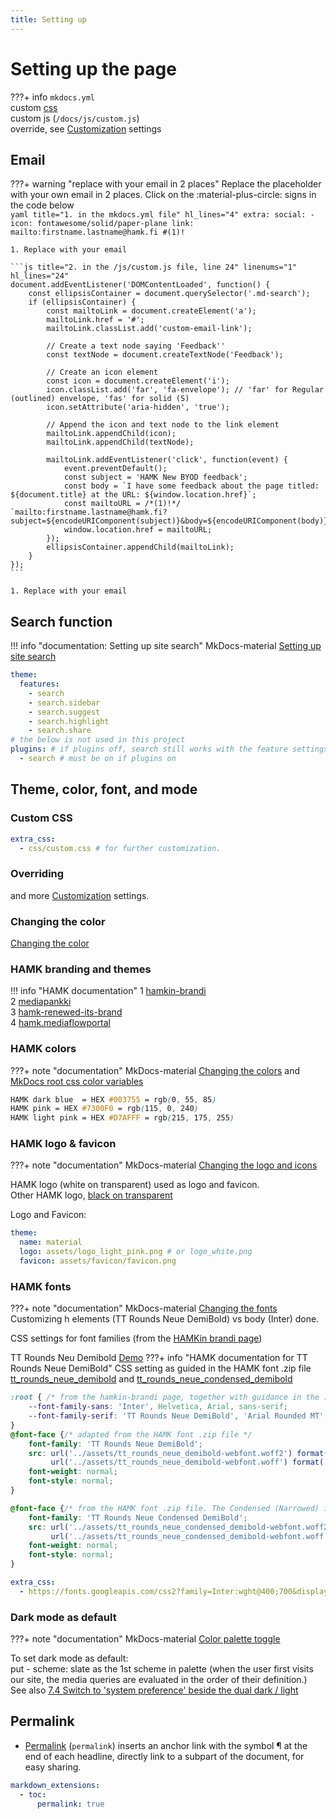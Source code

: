 ```yaml
---
title: Setting up
---
```

# Setting up the page
???+ info
    `mkdocs.yml`  
    custom [css](#custom-css)  
    custom js (`/docs/js/custom.js`)  
    override, see <a href='https://squidfunk.github.io/mkdocs-material/setup/changing-the-colors/' target='_blank'>Customization</a> settings

## Email
???+ warning "replace with your email in 2 places"
    Replace the placeholder with your own email in 2 places. Click on the :material-plus-circle: signs in the code below  
    ```yaml title="1. in the mkdocs.yml file" hl_lines="4"
    extra:
    social:
        - icon: fontawesome/solid/paper-plane
          link: mailto:firstname.lastname@hamk.fi #(1)!
    ```

    1. Replace with your email

    ```js title="2. in the /js/custom.js file, line 24" linenums="1" hl_lines="24"
    document.addEventListener('DOMContentLoaded', function() {
        const ellipsisContainer = document.querySelector('.md-search');
        if (ellipsisContainer) {
            const mailtoLink = document.createElement('a');
            mailtoLink.href = '#';
            mailtoLink.classList.add('custom-email-link');

            // Create a text node saying 'Feedback''
            const textNode = document.createTextNode('Feedback');

            // Create an icon element
            const icon = document.createElement('i');
            icon.classList.add('far', 'fa-envelope'); // 'far' for Regular (outlined) envelope, 'fas' for solid (S)
            icon.setAttribute('aria-hidden', 'true');

            // Append the icon and text node to the link element
            mailtoLink.appendChild(icon);
            mailtoLink.appendChild(textNode);

            mailtoLink.addEventListener('click', function(event) {
                event.preventDefault();
                const subject = 'HAMK New BYOD feedback';
                const body = `I have some feedback about the page titled: ${document.title} at the URL: ${window.location.href}`;
                const mailtoURL = /*(1)!*/ `mailto:firstname.lastname@hamk.fi?subject=${encodeURIComponent(subject)}&body=${encodeURIComponent(body)}`;
                window.location.href = mailtoURL;
            });
            ellipsisContainer.appendChild(mailtoLink);
        }
    });
    ```

    1. Replace with your email

## Search function
!!! info "documentation: Setting up site search"
    MkDocs-material <a href='https://squidfunk.github.io/mkdocs-material/setup/setting-up-site-search/' target='_blank'>Setting up site search</a>  

```yaml title="mkdocs.yml"
theme:
  features:
    - search
    - search.sidebar
    - search.suggest
    - search.highlight
    - search.share
# the below is not used in this project
plugins: # if plugins off, search still works with the feature settings above
  - search # must be on if plugins on
```

## Theme, color, font, and mode

### Custom CSS
```yaml title="mkdocs.yml"
extra_css:
  - css/custom.css # for further customization.
```
### Overriding 
and more <a href='https://squidfunk.github.io/mkdocs-material/setup/changing-the-colors/' target='_blank'>Customization</a> settings.

### Changing the color
<a href='https://squidfunk.github.io/mkdocs-material/setup/changing-the-colors/' target='_blank'>Changing the color</a>  

### HAMK branding and themes

!!! info "HAMK documentation"
    1 <a href='https://www.hamk.fi/tietoa-meista/hamkin-brandi/' target='_blank'>hamkin-brandi</a>  
    2 <a href='https://hamk.mediaflowportal.com/mediapankki/' target='_blank'>mediapankki</a>  
    3 <a href='https://www.hamk.fi/en/hamk-renewed-its-brand/' target='_blank'>hamk-renewed-its-brand</a>  
    4 <a href='https://hamk.mediaflowportal.com/folder/754905/' target='_blank'>hamk.mediaflowportal</a>  

### HAMK colors
???+ note "documentation"
    MkDocs-material <a href='https://squidfunk.github.io/mkdocs-material/setup/changing-the-colors/' target='_blank'>Changing the colors</a> and 
    <a href='https://github.com/squidfunk/mkdocs-material/blob/master/src/templates/assets/stylesheets/main/_colors.scss' target='_blank'>MkDocs root css color variables</a>


```css title="HAMK colors"
HAMK dark blue  = HEX #003755 = rgb(0, 55, 85)
HAMK pink = HEX #7300F0 = rgb(115, 0, 240)
HAMK light pink = HEX #D7AFFF = rgb(215, 175, 255)
```

### HAMK logo & favicon

???+ note "documentation"
    MkDocs-material <a href='https://squidfunk.github.io/mkdocs-material/setup/changing-the-logo-and-icons/'>Changing the logo and icons</a>

HAMK logo (white on transparent) used as logo and favicon.  
Other HAMK logo, <a href='https://www.hamk.fi/wp-content/themes/hamk/dist/graphic-background-full.svg?v=081d95ef6e7655f27b90'>black on transparent</a>

Logo and Favicon:  
```yaml title="mkdocs.yml"
theme:
  name: material
  logo: assets/logo_light_pink.png # or logo_white.png
  favicon: assets/favicon/favicon.png
```

### HAMK fonts

???+ note "documentation"
    MkDocs-material <a href='https://squidfunk.github.io/mkdocs-material/setup/changing-the-fonts/'>Changing the fonts</a>
Customizing h elements (TT Rounds Neue DemiBold) vs body (Inter) done.  

CSS settings for font families (from the <a href='https://www.hamk.fi/tietoa-meista/hamkin-brandi/' target='_blank'>HAMKin brandi page</a>)  

TT Rounds Neu Demibold <a href='../assets/HAMK_Fonts/TT Rounds Neue DemiBold/OTF/Web Fonts/ttroundsneue_demibold_macroman/tt_rounds_neue_demibold-demo.html' target='_blank'>Demo</a>
???+ info "HAMK documentation for TT Rounds Neue DemiBold"
    CSS setting as guided in the HAMK font .zip file <a href='../assets/HAMK_Fonts/TT Rounds Neue DemiBold/OTF/Web Fonts/ttroundsneue_demibold_macroman/stylesheet.css' target='_blank'>tt_rounds_neue_demibold</a> and <a href='../assets/HAMK_Fonts/TT Rounds Neue DemiBold/OTF/Web Fonts/ttroundsneuecondensed_demibold_macroman/stylesheet.css' target='_blank'>tt_rounds_neue_condensed_demibold</a>

```css title="TT Rounds Neue DemiBold, actual settings of this site"
:root { /* from the hamkin-brandi page, together with guidance in the .pptx file */
    --font-family-sans: 'Inter', Helvetica, Arial, sans-serif; 
    --font-family-serif: 'TT Rounds Neue DemiBold', 'Arial Rounded MT', serif; 
}
@font-face {/* adapted from the HAMK font .zip file */
    font-family: 'TT Rounds Neue DemiBold';
    src: url('../assets/tt_rounds_neue_demibold-webfont.woff2') format('woff2'),
         url('../assets/tt_rounds_neue_demibold-webfont.woff') format('woff');
    font-weight: normal;
    font-style: normal;
}

@font-face {/* from the HAMK font .zip file. The Condensed (Narrowed) is not used */
    font-family: 'TT Rounds Neue Condensed DemiBold';
    src: url('../assets/tt_rounds_neue_condensed_demibold-webfont.woff2') format('woff2'),
         url('../assets/tt_rounds_neue_condensed_demibold-webfont.woff') format('woff');
    font-weight: normal;
    font-style: normal;
}
```

```yaml title="Inter (from Google Font), actual settings of this site"
extra_css:
  - https://fonts.googleapis.com/css2?family=Inter:wght@400;700&display=swap
```

### Dark mode as default

???+ note "documentation"
    MkDocs-material <a href='https://squidfunk.github.io/mkdocs-material/setup/changing-the-colors/#color-palette-toggle'>Color palette toggle</a>

To set dark mode as default:  
put - scheme: slate as the 1st scheme in palette (when the user first visits our site, the media queries are evaluated in the order of their definition.)  
See also <a href='./#74-deprioritized-switch-to-system-preference-beside-the-dual-dark-light'> 7.4 Switch to 'system preference' beside the dual dark / light</a>

## Permalink
- <a href='https://squidfunk.github.io/mkdocs-material/setup/extensions/python-markdown/?h=permalink#+toc.permalink' target='_blank'>Permalink</a> (`permalink`) inserts an anchor link with the symbol ¶ at the end of each headline, directly link to a subpart of the document, for easy sharing.
```yaml title="mkdocs.yml to use permalink"
markdown_extensions:
  - toc:
      permalink: true
```